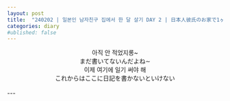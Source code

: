 ```yaml
---
layout: post
title:  "240202 | 일본인 남자친구 집에서 한 달 살기 DAY 2 | 日本人彼氏のお家で1ヶ月間お泊まり DAY 2"
categories: diary
#ublished: false
---
```

<!--<center><iframe width="560" height="315" src="https://www.youtube-nocookie.com/embed/OGrGg8TvEjU?si=r5RnLcxOxcq0oRoX" title="YouTube video player" frameborder="0" allow="accelerometer; autoplay; clipboard-write; encrypted-media; gyroscope; picture-in-picture; web-share" referrerpolicy="strict-origin-when-cross-origin" allowfullscreen></iframe></center>-->
<center>
아직 안 적었지롱~<br/>
まだ書いてないんだよね∼<br/>
이제 여기에 일기 써야 해<br/>
これからはここに日記を書かないといけない<br/><br/>
</center>
---